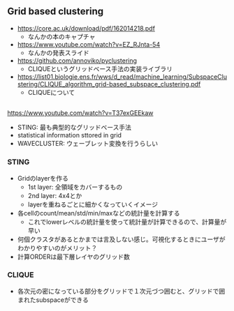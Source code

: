 ## Grid based clustering
* https://core.ac.uk/download/pdf/162014218.pdf
    * なんかの本のキャプチャ
* https://www.youtube.com/watch?v=EZ_RJnta-54
    * なんかの発表スライド
* https://github.com/annoviko/pyclustering
    * CLIQUEというグリッドベース手法の実装ライブラリ
* https://list01.biologie.ens.fr/wws/d_read/machine_learning/SubspaceClustering/CLIQUE_algorithm_grid-based_subspace_clustering.pdf
    * CLIQUEについて

## 
https://www.youtube.com/watch?v=T37exGEEkaw

* STING: 最も典型的なグリッドベース手法
 * statistical information sttored in grid
* WAVECLUSTER: ウェーブレット変換を行うらしい

### STING
* Gridのlayerを作る
    * 1st layer: 全領域をカバーするもの
    * 2nd layer: 4x4とか
    * layerを重ねるごとに細かくなっていくイメージ
* 各cellのcount/mean/std/min/maxなどの統計量を計算する
    * これでlowerレベルの統計量を使って統計量が計算できるので、計算量が早い
* 何個クラスタがあるとかまでは言及しない感じ。可視化するときにユーザがわかりやすいのがメリット？
* 計算ORDERは最下層レイヤのグリッド数

### CLIQUE
* 各次元の密になっている部分をグリッドで１次元づつ囲むと、グリッドで囲まれたsubspaceができる